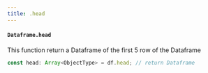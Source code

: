 ```yaml
---
title: .head
---
```

#### `Dataframe.head`
This function return a Dataframe of the first 5 row of the Dataframe

```typescript
const head: Array<ObjectType> = df.head; // return Dataframe
```